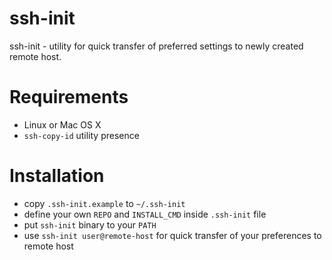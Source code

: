 ssh-init
========

ssh-init - utility for quick transfer of preferred settings to newly created remote host.

Requirements
============

* Linux or Mac OS X
* `ssh-copy-id` utility presence

Installation
============

* copy `.ssh-init.example` to `~/.ssh-init`
* define your own `REPO` and `INSTALL_CMD` inside `.ssh-init` file
* put `ssh-init` binary to your `PATH`
* use `ssh-init user@remote-host` for quick transfer of your preferences to remote host
